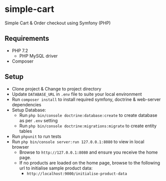 # simple-cart
Simple Cart &amp; Order checkout using Symfony (PHP)

## Requirements
- PHP 7.2
  - PHP MySQL driver
- Composer

## Setup
- Clone project & Change to project directory
- Update `DATABASE_URL` in `.env` file to suite your local environment
- Run `composer install` to install required symfony, doctrine & web-server dependencies
- Setup Database:
  - Run `php bin/console doctrine:database:create` to create database as per `.env` setting
  - Run `php bin/console doctrine:migrations:migrate` to create entity tables
- Run `phpunit` to run tests
- Run `php bin/console server:run 127.0.0.1:8080` to view in local browser
  - Browse to `http://127.0.0.1:8080` and ensure you receive the home page.
  - If no products are loaded on the home page, browse to the following url to initialise sample product data:
    - `http://localhost:9000/initialise-product-data`
